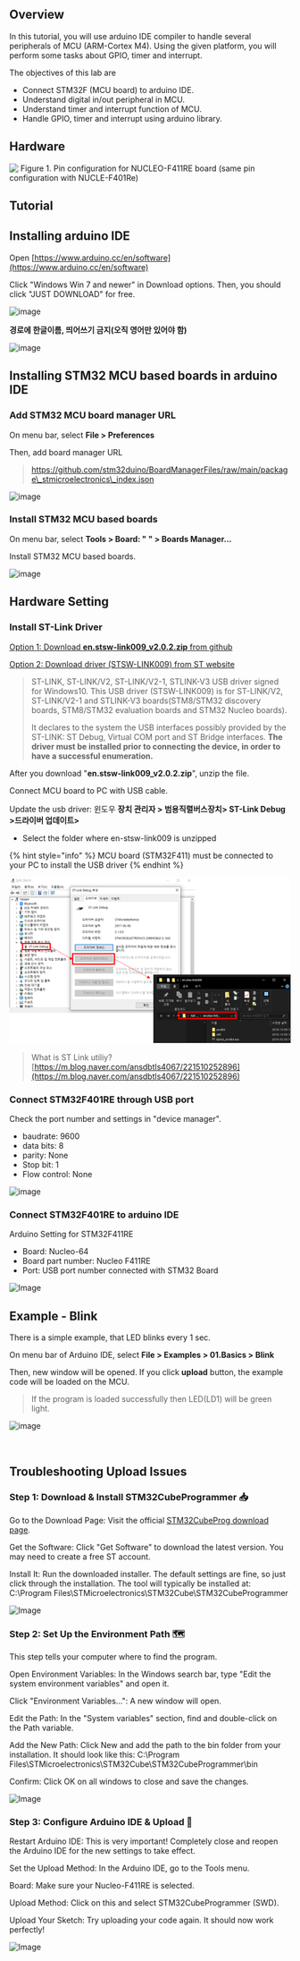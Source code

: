 ## Overview

In this tutorial, you will use arduino IDE compiler to handle several peripherals of MCU (ARM-Cortex M4). Using the given platform, you will perform some tasks about GPIO, timer and interrupt.

The objectives of this lab are

* Connect STM32F (MCU board) to arduino IDE.
* Understand digital in/out peripheral in MCU.
* Understand timer and interrupt function of MCU.
* Handle GPIO, timer and interrupt using arduino library.

## Hardware

![​ Figure 1. Pin configuration for NUCLEO-F411RE board (same pin configuration with NUCLE-F401Re)](https://user-images.githubusercontent.com/79825525/129155781-83639c1d-bb1f-4cc9-b3d5-3a080426d382.jpg)

## Tutorial

## Installing arduino IDE

Open [https://www.arduino.cc/en/software](https://www.arduino.cc/en/software)

Click "Windows Win 7 and newer" in Download options. Then, you should click "JUST DOWNLOAD" for free.

![image](https://user-images.githubusercontent.com/91526930/186331900-ee06a945-723a-4210-8dc9-dd6079d16288.png)

**경로에 한글이름, 띄어쓰기 금지(오직 영어만 있어야 함)**

![image](https://github.com/ckdals915/HESAI\_Pandar\_XT32\_Interface/assets/84508106/c75b4557-0782-4af7-85fe-840cd37817e1)

## Installing STM32 MCU based boards in arduino IDE

### Add STM32 MCU board manager URL

On menu bar, select **File > Preferences**

Then, add board manager URL

> https://github.com/stm32duino/BoardManagerFiles/raw/main/package\_stmicroelectronics\_index.json

![image](https://user-images.githubusercontent.com/91526930/186333899-c7f1ee61-c4a3-42b3-898c-0108ae1c3b0e.png)

### Install STM32 MCU based boards

On menu bar, select **Tools > Board: " " > Boards Manager...**

Install STM32 MCU based boards.

![image](https://user-images.githubusercontent.com/91526930/186336101-53603bcc-e7d2-4fd4-8c86-078f703154e4.png)

## **Hardware Setting**

### Install ST-Link Driver

[Option 1: Download **en.stsw-link009\_v2.0.2.zip** from github](https://github.com/ykkimhgu/EC-student/blob/main/tutorial/\(ST-Link\)en.stsw-link009\_v2.0.2.zip)

[Option 2: Download driver (STSW-LINK009) from ST website](https://www.st.com/en/development-tools/stsw-link009.html)

> ST-LINK, ST-LINK/V2, ST-LINK/V2-1, STLINK-V3 USB driver signed for Windows10. This USB driver (STSW-LINK009) is for ST-LINK/V2, ST-LINK/V2-1 and STLINK-V3 boards(STM8/STM32 discovery boards, STM8/STM32 evaluation boards and STM32 Nucleo boards).
>
> It declares to the system the USB interfaces possibly provided by the ST-LINK: ST Debug, Virtual COM port and ST Bridge interfaces. **The driver must be installed prior to connecting the device, in order to have a successful enumeration.**

After you download "**en.stsw-link009\_v2.0.2.zip**", unzip the file.

Connect MCU board to PC with USB cable.

Update the usb driver: 윈도우 **장치 관리자 > 범용직렬버스장치> ST-Link Debug >드라이버 업데이트>**

* Select the folder where en-stsw-link009 is unzipped

{% hint style="info" %}
MCU board (STM32F411) must be connected to your PC to install the USB driver
{% endhint %}

![](<../../../.gitbook/assets/image (3) (1) (1) (1) (1) (1).png>)

> What is ST Link utiliy? [https://m.blog.naver.com/ansdbtls4067/221510252896](https://m.blog.naver.com/ansdbtls4067/221510252896)

### Connect STM32F401RE through USB port

Check the port number and settings in "device manager".

* baudrate: 9600
* data bits: 8
* parity: None
* Stop bit: 1
* Flow control: None

![image](https://user-images.githubusercontent.com/91526930/186338119-272e8119-cfc5-411e-bce7-7118e94aea96.png)

### Connect STM32F401RE to arduino IDE

Arduino Setting for STM32F411RE

* Board: Nucleo-64
* Board part number: Nucleo F411RE
* Port: USB port number connected with STM32 Board

<img alt="Image" src="https://github.com/user-attachments/assets/d2c6d210-a968-49b8-a2a0-cc14f7ca956f" />
<!--![image](https://user-images.githubusercontent.com/91526930/186340825-658a6bba-8c2a-43ea-aaae-3124205f33b5.png)-->

## Example - Blink

There is a simple example, that LED blinks every 1 sec.

On menu bar of Arduino IDE, select **File > Examples > 01.Basics > Blink**

Then, new window will be opened. If you click **upload** button, the example code will be loaded on the MCU.

> If the program is loaded successfully then LED(LD1) will be green light.

![image](https://user-images.githubusercontent.com/91526930/186355557-1e9e137b-03f1-4c8b-8b87-05a4d1c87077.png)

<br>

## Troubleshooting Upload Issues

### Step 1: Download & Install STM32CubeProgrammer 📥
Go to the Download Page: Visit the official [STM32CubeProg download page](https://www.st.com/en/development-tools/stm32cubeprog.html).

Get the Software: Click "Get Software" to download the latest version. You may need to create a free ST account.

Install It: Run the downloaded installer. The default settings are fine, so just click through the installation. The tool will typically be installed at:
C:\Program Files\STMicroelectronics\STM32Cube\STM32CubeProgrammer

<img alt="Image" src="https://github.com/user-attachments/assets/15de450e-5e0a-476b-8f14-780054539ef2" />

### Step 2: Set Up the Environment Path 🗺️
This step tells your computer where to find the program.

Open Environment Variables: In the Windows search bar, type "Edit the system environment variables" and open it.

Click "Environment Variables...": A new window will open.

Edit the Path: In the "System variables" section, find and double-click on the Path variable.

Add the New Path: Click New and add the path to the bin folder from your installation. It should look like this:
C:\Program Files\STMicroelectronics\STM32Cube\STM32CubeProgrammer\bin

Confirm: Click OK on all windows to close and save the changes.

<img alt="Image" src="https://github.com/user-attachments/assets/1efb4c74-e3e2-4777-a841-3fee99bf5a1b" />

### Step 3: Configure Arduino IDE & Upload 🔄
Restart Arduino IDE: This is very important! Completely close and reopen the Arduino IDE for the new settings to take effect.

Set the Upload Method: In the Arduino IDE, go to the Tools menu.

Board: Make sure your Nucleo-F411RE is selected.

Upload Method: Click on this and select STM32CubeProgrammer (SWD).

Upload Your Sketch: Try uploading your code again. It should now work perfectly!

<img alt="Image" src="https://github.com/user-attachments/assets/f48ff05d-a16c-472b-b23a-8fa0f9c0bfa6" />
